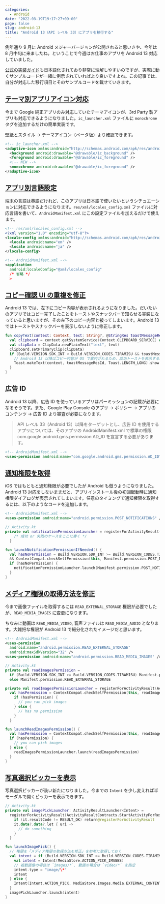 ```yaml
---
categories:
  - Android
date: "2022-08-19T19:17:27+09:00"
page: false
slug: android-13
title: "Android 13（API レベル 33）にアプリを移行する"
---
```


例年通り 9 月に Android メジャーバージョンが公開されると思いきや、今年は 8 月中旬に来ましたね。ということで今週はお仕事のアプリを Android 13 対応していました。

[公式の実装ガイド](https://developer.android.com/about/versions/13)も日本語化されており非常に理解しやすいのですが、実際に動くサンプルコードが一緒に例示されていればより良いですよね。この記事では、自分が対応した移行項目とそのサンプルコードを載せていきます。

## [テーマ別アプリアイコン対応](https://developer.android.com/about/versions/13/features#themed-app-icons)

今まで Google 純正アプリのみ対応していたテーマアイコンが、3rd Party 製アプリも対応できるようになりました。`ic_launcher.xml` ファイルに `monochrome` タグを追加するだけの簡単実装です。

壁紙とスタイル → テーマアイコン（ベータ版）より確認できます。

```xml
<!-- ic_launcher.xml -->
<adaptive-icon xmlns:android="http://schemas.android.com/apk/res/android">
  <background android:drawable="@drawable/ic_background" />
  <foreground android:drawable="@drawable/ic_foreground" />
  <!-- NEW -->
  <monochrome android:drawable="@drawable/ic_foreground" />
</adaptive-icon>
```

## [アプリ別言語設定](https://developer.android.com/about/versions/13/features/app-languages)

端末の言語は英語だけれど、このアプリは日本語で使いたいというシチュエーションに対応できるようになります。`res/xml/locales_config.xml` ファイルに対応言語を書いて、`AndroidManifest.xml` にこの設定ファイルを加えるだけで使えます。

```xml
<!-- res/xml/locales_config.xml -->
<?xml version="1.0" encoding="utf-8"?>
<locale-config xmlns:android="http://schemas.android.com/apk/res/android">
  <locale android:name="en" />
  <locale android:name="ja" />
</locale-config>
```

```xml
<!-- AndroidManifest.xml -->
<application
  android:localeConfig="@xml/locales_config"
  /* 省略 */
  >
```

## [コピー確認 UI の重複を修正](https://developer.android.com/about/versions/13/features/copy-paste)

Android 13 では、左下にコピー内容が表示されるようになりました。だいたいのアプリではコピー完了したことをトーストやスナックバーで知らせる実装になっていると思いますが、その左下のコピー内容と被ってしまいます。Android 13 ではトーストやスナックバーを表示しないように修正します。

```kt
fun copyText(context: Context, text: String?, @StringRes toastMessageResId: Int?) {
  val clipboard = context.getSystemService(Context.CLIPBOARD_SERVICE) as? ClipboardManager ?: return
  val clipData = ClipData.newPlainText("text", text)
  clipboard.setPrimaryClip(clipData)
  if (Build.VERSION.SDK_INT < Build.VERSION_CODES.TIRAMISU && toastMessageResId != null) {
    // Android 13 以降はコピー内容が OS で案内されるため、成功トーストを表示する必要はない
    Toast.makeText(context, toastMessageResId, Toast.LENGTH_LONG).show()
  }
}
```

## 広告 ID

Android 13 以降、広告 ID を使っているアプリはパーミッションの記載が必要になるそうです。また、Google Play Console のアプリ → ポリシー → アプリのコンテンツ → 広告 ID より審査が必要になります。

> API レベル 33（Android 13）以降をターゲットとし、広告 ID を使用するアプリについては、そのアプリの AndroidManifest.xml で標準の権限 com.google.android.gms.permission.AD_ID を宣言する必要があります。

```xml
<!-- AndroidManifest.xml -->
<uses-permission android:name="com.google.android.gms.permission.AD_ID">
```

## [通知権限を取得](https://developer.android.com/about/versions/13/changes/notification-permission)

iOS ではもともと通知権限が必要でしたが Android も倣うようになりました。Android 13 対応をしないままだと、アプリインストール後の初回起動時に通知権限ダイアログが表示されてしまいます。任意のタイミングで通知権限を取得するには、以下のようなコードを追加します。

```xml
<!-- AndroidManifest.xml -->
<uses-permission android:name="android.permission.POST_NOTIFICATIONS" />
```

```kt
// Activity.kt
private val notificationPermissionLauncher = registerForActivityResult(ActivityResultContracts.RequestPermission()) {
    /* 成功 or 失敗のケースをここに書く */
  }

fun launchNotificationPermissionIfNeeded() {
  val hasNoPermission = Build.VERSION.SDK_INT >= Build.VERSION_CODES.TIRAMISU
  && ContextCompat.checkSelfPermission(this, Manifest.permission.POST_NOTIFICATIONS) != PackageManager.PERMISSION_GRANTED
  if (hasNoPermission) {
    notificationPermissionLauncher.launch(Manifest.permission.POST_NOTIFICATIONS)
  }
}
```

## [メディア権限の取得方法を修正](https://developer.android.com/about/versions/13/behavior-changes-13#granular-media-permissions)

今まで画像ファイルを取得するには `READ_EXTERNAL_STORAGE` 権限が必要でしたが、`READ_MEDIA_IMAGES` に変更になります。

ちなみに動画は `READ_MEDIA_VIDEO`, 音声ファイルは `READ_MEDIA_AUDIO` となります。大雑把な権限が Android 13 で細分化されたイメージだと思います。

```xml
<!-- AndroidManifest.xml -->
<uses-permission
  android:name="android.permission.READ_EXTERNAL_STORAGE"
  android:maxSdkVersion="32" />
<uses-permission android:name="android.permission.READ_MEDIA_IMAGES" />
```

```kt
// Activity.kt
private val readImagesPermission =
  if (Build.VERSION.SDK_INT >= Build.VERSION_CODES.TIRAMISU) Manifest.permission.READ_MEDIA_IMAGES
  else Manifest.permission.READ_EXTERNAL_STORAGE

private val readImagesPermissionLauncher = registerForActivityResult(ActivityResultContracts.RequestPermission()) {
  val hasPermission = ContextCompat.checkSelfPermission(this, readImagesPermission) == PackageManager.PERMISSION_GRANTED
    if (hasPermission) {
      // you can pick images
    } else {
      // has no permission
    }
  }

fun launchReadImagesPermission() {
  val hasPermission = ContextCompat.checkSelfPermission(this, readImagesPermission) == PackageManager.PERMISSION_GRANTED
  if (hasPermission) {
    // you can pick images
  } else {
    readImagesPermissionLauncher.launch(readImagesPermission)
  }
}
```

## [写真選択ピッカーを表示](https://developer.android.com/about/versions/13/features/photopicker)

写真選択ピッカーが装い新たになりました。今までの `Intent` を少し変えれば半モーダルで開くピッカーを表示できます。

```kt
// Activity.kt
private val imagePickLauncher: ActivityResultLauncher<Intent> =
  registerForActivityResult(ActivityResultContracts.StartActivityForResult()) {
    if (it.resultCode != RESULT_OK) return@registerForActivityResult
    it.data?.data?.let { uri ->
      // do something
    }
  }

fun launchImagePick() {
  // 権限を「メディア権限の取得方法を修正」を参考に取得しておく
  val intent = if (Build.VERSION.SDK_INT >= Build.VERSION_CODES.TIRAMISU) {
    val intent = Intent(MediaStore.ACTION_PICK_IMAGES)
    // 複数画像の場合は `images/*`, 動画の場合は `video/*` を指定
    intent.type = "image/\*"
    intent
  } else {
    Intent(Intent.ACTION_PICK, MediaStore.Images.Media.EXTERNAL_CONTENT_URI)
  }
  imagePickLauncher.launch(intent)
}
```
